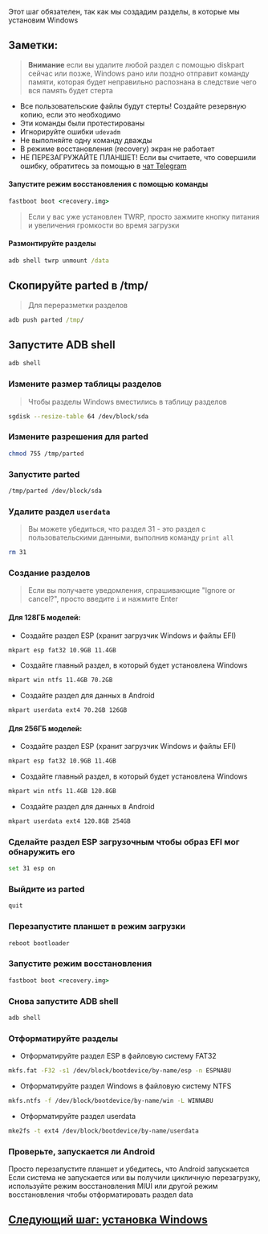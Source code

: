 ﻿Этот шаг обязателен, так как мы создадим разделы, в которые мы установим Windows

## Заметки:
 > **Внимание** если вы удалите любой раздел с помощью diskpart сейчас или позже, Windows рано или поздно отправит команду памяти, которая будет неправильно распознана в следствие чего вся память будет стерта
- Все пользовательские файлы будут стерты! Создайте резервную копию, если это необходимо
- Эти команды были протестированы
- Игнорируйте ошибки `udevadm`
- Не выполняйте одну команду дважды
- В режиме восстановления (recovery) экран не работает
- НЕ ПЕРЕЗАГРУЖАЙТЕ ПЛАНШЕТ! Если вы считаете, что совершили ошибку, обратитесь за помощью в [чат Telegram](https://t.me/nabuwoa)

#### Запустите режим восстановления с помощью команды
```cmd
fastboot boot <recovery.img>
```
> Если у вас уже установлен TWRP, просто зажмите кнопку питания и увеличения громкости во время загрузки

#### Размонтируйте разделы
```cmd
adb shell twrp unmount /data
```

## Скопируйте parted в /tmp/
> Для переразметки разделов
```cmd
adb push parted /tmp/
```

## Запустите ADB shell
```cmd
adb shell
```

### Измените размер таблицы разделов
> Чтобы разделы Windows вместились в таблицу разделов
```sh
sgdisk --resize-table 64 /dev/block/sda
```

### Измените разрешения для parted 
```sh
chmod 755 /tmp/parted
```

### Запустите parted
```sh
/tmp/parted /dev/block/sda
```


### Удалите раздел `userdata` 
> Вы можете убедиться, что раздел 31 - это раздел с пользовательскими данными, выполнив команду
>  `print all`
```sh
rm 31
```

### Создание разделов
> Если вы получаете уведомления, спрашивающие "Ignore or cancel?", просто введите `i` и нажмите Enter

#### Для 128ГБ моделей:

- Создайте раздел ESP (хранит загрузчик Windows и файлы EFI)
```sh
mkpart esp fat32 10.9GB 11.4GB
```

- Создайте главный раздел, в который будет установлена Windows
```sh
mkpart win ntfs 11.4GB 70.2GB
```

- Создайте раздел для данных в Android
```sh
mkpart userdata ext4 70.2GB 126GB
```

#### Для 256ГБ моделей:

- Создайте раздел ESP (хранит загрузчик Windows и файлы EFI)
```sh
mkpart esp fat32 10.9GB 11.4GB
```

- Создайте главный раздел, в который будет установлена Windows
```sh
mkpart win ntfs 11.4GB 120.8GB
```

- Создайте раздел для данных в Android
```sh
mkpart userdata ext4 120.8GB 254GB
```


### Сделайте раздел ESP загрузочным чтобы образ EFI мог обнаружить его
```sh
set 31 esp on
```

### Выйдите из parted
```sh
quit
```
### Перезапустите планшет в режим загрузки
```sh
reboot bootloader
```

### Запустите режим восстановления
```cmd
fastboot boot <recovery.img>
```

### Снова запустите ADB shell
```cmd
adb shell
```

### Отформатируйте разделы
- Отформатируйте раздел ESP в файловую систему FAT32
```sh
mkfs.fat -F32 -s1 /dev/block/bootdevice/by-name/esp -n ESPNABU
```

- Отформатируйте раздел Windows в файловую систему NTFS
```sh
mkfs.ntfs -f /dev/block/bootdevice/by-name/win -L WINNABU
```

-  Отформатируйте раздел userdata
```sh
mke2fs -t ext4 /dev/block/bootdevice/by-name/userdata
```

### Проверьте, запускается ли Android
Просто перезапустите планшет и убедитесь, что Android запускается
Если система не запускается или вы получили цикличную перезагрузку, используйте режим восстановления MIUI или другой режим восстановления чтобы отформатировать раздел data

## [Следующий шаг: установка Windows](/guide/Russian/2-install-ru.md)
